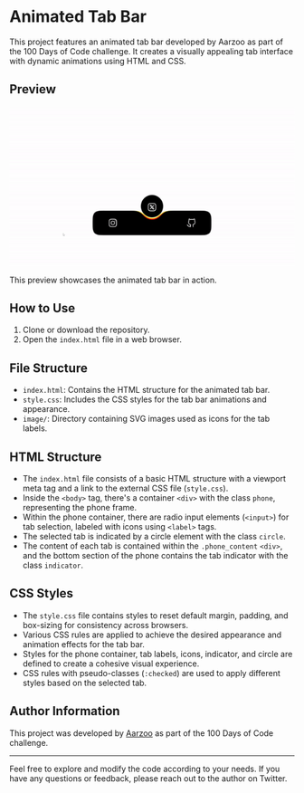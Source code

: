 # Animated Tab Bar

This project features an animated tab bar developed by Aarzoo as part of the 100 Days of Code challenge. It creates a visually appealing tab interface with dynamic animations using HTML and CSS.

## Preview

<div style="display: flex; align-items: center; justify-content: center; width: 100%">
    <img src="preview.gif" alt="preview GIF" width="100%" height="100%"/>
</div>

This preview showcases the animated tab bar in action.

## How to Use

1. Clone or download the repository.
2. Open the `index.html` file in a web browser.

## File Structure

- `index.html`: Contains the HTML structure for the animated tab bar.
- `style.css`: Includes the CSS styles for the tab bar animations and appearance.
- `image/`: Directory containing SVG images used as icons for the tab labels.

## HTML Structure

- The `index.html` file consists of a basic HTML structure with a viewport meta tag and a link to the external CSS file (`style.css`).
- Inside the `<body>` tag, there's a container `<div>` with the class `phone`, representing the phone frame.
- Within the phone container, there are radio input elements (`<input>`) for tab selection, labeled with icons using `<label>` tags.
- The selected tab is indicated by a circle element with the class `circle`.
- The content of each tab is contained within the `.phone_content` `<div>`, and the bottom section of the phone contains the tab indicator with the class `indicator`.

## CSS Styles

- The `style.css` file contains styles to reset default margin, padding, and box-sizing for consistency across browsers.
- Various CSS rules are applied to achieve the desired appearance and animation effects for the tab bar.
- Styles for the phone container, tab labels, icons, indicator, and circle are defined to create a cohesive visual experience.
- CSS rules with pseudo-classes (`:checked`) are used to apply different styles based on the selected tab.

## Author Information

This project was developed by [Aarzoo](https://twitter.com/withaarzoo) as part of the 100 Days of Code challenge.

---

Feel free to explore and modify the code according to your needs. If you have any questions or feedback, please reach out to the author on Twitter.
